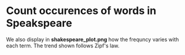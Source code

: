 
# Count occurences of words in Speakspeare

We also display in **shakespeare_plot.png** how the frequncy varies with each term. The trend shown follows Zipf's law.